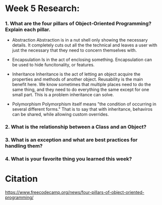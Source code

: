 # Week 5 Research:

### 1. What are the four pillars of Object-Oriented Programming? Explain each pillar.

- Abstraction
Abstraction is in a nut shell only showing the necessary details. It completely cuts out all the the technical and leaves a user with just the necessary that they need to concern themselves with.

- Encapsulation
Is in the act of enclosing something. Encapsulation can be used to hide funcitonality, or features. 

- Inheritance
Inheritance is the act of letting an  object acquire the properties and methods of another object.
Reusability is the main benefit here. We know sometimes that multiple places need to do the same thing, and they need to do everything the same except for one small part. This is a problem inheritance can solve.

- Polymorphism
Polymorphism itself means "the condition of occurring in several different forms." That is to say that with inheritance, behaviros can be shared, while allowing custom overrides. 

### 2. What is the relationship between a Class and an Object?

### 3. What is an exception and what are best practices for handling them?

### 4. What is your favorite thing you learned this week?

# Citation
https://www.freecodecamp.org/news/four-pillars-of-object-oriented-programming/